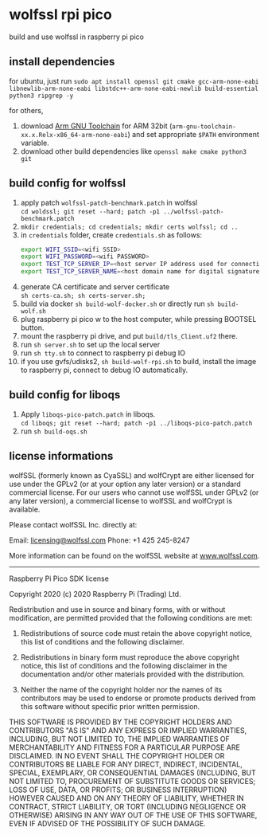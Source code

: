 # wolfssl rpi pico

build and use wolfssl in raspberry pi pico

## install dependencies

for ubuntu, just run `sudo apt install openssl git cmake gcc-arm-none-eabi libnewlib-arm-none-eabi libstdc++-arm-none-eabi-newlib build-essential python3 ripgrep -y`

for others,

1. download [Arm GNU Toolchain](https://developer.arm.com/downloads/-/arm-gnu-toolchain-downloads) for ARM 32bit (`arm-gnu-toolchain-xx.x.Relx-x86_64-arm-none-eabi`) and set appropriate `$PATH` environment variable.
2. download other build dependencies like `openssl make cmake python3 git`

## build config for wolfssl

1. apply patch `wolfssl-patch-benchmark.patch` in wolfssl  
   `cd woldssl; git reset --hard; patch -p1 ../wolfssl-patch-benchmark.patch`
3. `mkdir credentials; cd credentials; mkdir certs wolfssl; cd ..`
4. in `credentials` folder, create `credentials.sh` as follows:
   ```bash
   export WIFI_SSID=<wifi SSID>
   export WIFI_PASSWORD=<wifi PASSWORD>
   export TEST_TCP_SERVER_IP=<host server IP address used for connection and digital signature. you have to run "ifconfig" or "ip address" to obtain machine ip address>
   export TEST_TCP_SERVER_NAME=<host domain name for digital signature>
   ```
6. generate CA certificate and server certificate  
   `sh certs-ca.sh; sh certs-server.sh;`
5. build via docker `sh build-wolf-docker.sh` or directly run `sh build-wolf.sh`
6. plug raspberry pi pico w to the host computer, while pressing BOOTSEL button.
7. mount the raspberry pi drive, and put `build/tls_Client.uf2` there.
8. run `sh server.sh` to set up the local server
9. run `sh tty.sh` to connect to raspberry pi debug IO
9. if you use gvfs/udisks2, `sh build-wolf-rpi.sh` to build, install the image to raspberry pi, connect to debug IO automatically.

## build config for liboqs

1. Apply `liboqs-pico-patch.patch` in liboqs.  
   `cd liboqs; git reset --hard; patch -p1 ../liboqs-pico-patch.patch`
2. run `sh build-oqs.sh`

## license informations

wolfSSL (formerly known as CyaSSL) and wolfCrypt are either licensed for use
under the GPLv2 (or at your option any later version) or a standard commercial
license. For our users who cannot use wolfSSL under GPLv2
(or any later version), a commercial license to wolfSSL and wolfCrypt is
available.

Please contact wolfSSL Inc. directly at:

Email: licensing@wolfssl.com
Phone: +1 425 245-8247

More information can be found on the wolfSSL website at www.wolfssl.com.

***

Raspberry Pi Pico SDK license

Copyright 2020 (c) 2020 Raspberry Pi (Trading) Ltd.

Redistribution and use in source and binary forms, with or without modification, are permitted provided that the
following conditions are met:

1. Redistributions of source code must retain the above copyright notice, this list of conditions and the following
   disclaimer.

2. Redistributions in binary form must reproduce the above copyright notice, this list of conditions and the following
   disclaimer in the documentation and/or other materials provided with the distribution.

3. Neither the name of the copyright holder nor the names of its contributors may be used to endorse or promote products
   derived from this software without specific prior written permission.

THIS SOFTWARE IS PROVIDED BY THE COPYRIGHT HOLDERS AND CONTRIBUTORS "AS IS" AND ANY EXPRESS OR IMPLIED WARRANTIES,
INCLUDING, BUT NOT LIMITED TO, THE IMPLIED WARRANTIES OF MERCHANTABILITY AND FITNESS FOR A PARTICULAR PURPOSE ARE
DISCLAIMED. IN NO EVENT SHALL THE COPYRIGHT HOLDER OR CONTRIBUTORS BE LIABLE FOR ANY DIRECT, INDIRECT, INCIDENTAL,
SPECIAL, EXEMPLARY, OR CONSEQUENTIAL DAMAGES (INCLUDING, BUT NOT LIMITED TO, PROCUREMENT OF SUBSTITUTE GOODS OR
SERVICES; LOSS OF USE, DATA, OR PROFITS; OR BUSINESS INTERRUPTION) HOWEVER CAUSED AND ON ANY THEORY OF LIABILITY,
WHETHER IN CONTRACT, STRICT LIABILITY, OR TORT (INCLUDING NEGLIGENCE OR OTHERWISE) ARISING IN ANY WAY OUT OF THE USE OF
THIS SOFTWARE, EVEN IF ADVISED OF THE POSSIBILITY OF SUCH DAMAGE.
